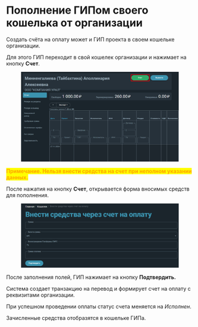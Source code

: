 # Пополнение ГИПом своего кошелька от организации

Создать счёта на оплату может и ГИП проекта в своем кошельке организации.

Для этого ГИП переходит в свой кошелек организации и нажимает на кнопку **Счет**.

<figure><img src="../../gitbook/assets/image (87).png" alt=""><figcaption></figcaption></figure>

<mark style="color:orange;">**Примечание. Нельзя внести средства на счет при неполном указании данных.**</mark>

После нажатия на кнопку **Счет**, открывается форма вносимых средств для пополнения.

<figure><img src="../../gitbook/assets/image (1249).png" alt=""><figcaption></figcaption></figure>

После заполнения полей, ГИП нажимает на кнопку **Подтвердить.**&#x20;

Система создает транзакцию на перевод и формирует счет на оплату с реквизитами организации.

При успешном проведении оплаты статус счета меняется на _Исполнен_.

Зачисленные средства отобразятся в кошельке ГИПа.
